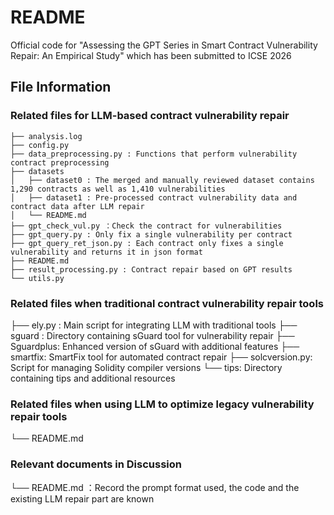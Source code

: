 # README

Official code for "Assessing the GPT Series in Smart Contract Vulnerability Repair: An Empirical Study" which has been submitted to ICSE 2026

## File Information

### Related files for LLM-based contract vulnerability repair

```
├── analysis.log
├── config.py
├── data_preprocessing.py : Functions that perform vulnerability contract preprocessing
├── datasets
│   ├── dataset0 : The merged and manually reviewed dataset contains 1,290 contracts as well as 1,410 vulnerabilities
│   ├── dataset1 : Pre-processed contract vulnerability data and contract data after LLM repair
│   └── README.md
├── gpt_check_vul.py ：Check the contract for vulnerabilities
├── gpt_query.py : Only fix a single vulnerability per contract
├── gpt_query_ret_json.py : Each contract only fixes a single vulnerability and returns it in json format
├── README.md
├── result_processing.py : Contract repair based on GPT results
└── utils.py
```

### Related files when traditional contract vulnerability repair tools

├── ely.py : Main script for integrating LLM with traditional tools
├── sguard : Directory containing sGuard tool for vulnerability repair
├── Sguardplus: Enhanced version of sGuard with additional features
├── smartfix: SmartFix tool for automated contract repair
├── solcversion.py: Script for managing Solidity compiler versions
└── tips: Directory containing tips and additional resources

### Related files when using LLM to optimize legacy vulnerability repair tools

└── README.md  

### Relevant documents in Discussion

└── README.md ：Record the prompt format used, the code and the existing LLM repair part are known
